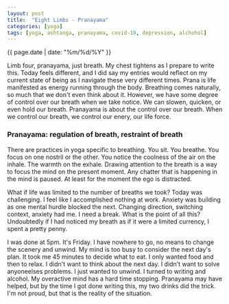 ```yaml
---
layout: post
title:  "Eight Limbs - Pranayama"
categories: [yoga]
tags: [yoga, ashtanga, pranayama, covid-19, depression, alchohol]
---
```

{{ page.date | date: "%m/%d/%Y" }}
 
 
Limb four, pranayama, just breath.  My chest tightens as I prepare to write this.  Today feels different, and I did say my entries would reflect on my current state of being as I navigate these very different times.  Prana is life manifested as energy running through the body.  Breathing comes naturally, so much that we don't even think about it.  However, we have some degree of control over our breath when we take notice.  We can slowen, quicken, or even hold our breath.  Pranayama is about the control over our breath.  When we control our breath, we control our enery, our life force.
 
### Pranayama:  regulation of breath, restraint of breath
 
There are practices in yoga specific to breathing.  You sit.  You breathe.  You focus on one nostril or the other.  You notice the coolness of the air on the inhale.  The warmth on the exhale.  Drawing attention to the breath is a way to focus the mind on the present moment.  Any chatter that is happening in the mind is paused.  At least for the moment the ego is distracted.
 
What if life was limited to the number of breaths we took?  Today was challenging.  I feel like I accomplished nothing at work.  Anxiety was building as one mental hurdle blocked the next.  Changing direction, switching context, anxiety had me.  I need a break.  What is the point of all this?  Undoubtedly if I had noticed my breath as if it were a limited currency, I spent a pretty penny. 
 
I was done at 5pm.  It's Friday.  I have nowhere to go, no means to change the scenery and unwind.  My mind is too busy to consider the next day's plan.  It took me 45 minutes to decide what to eat.  I only wanted food and then to relax.  I didn't want to think about the next day.  I didn't want to solve anyoneelses problems.  I just wanted to unwind.  I turned to writing and alcohol.  My overactive mind has a hard time stopping.  Pranayama may have helped, but by the time I got done writing this, my two drinks did the trick.  I'm not proud, but that is the reality of the situation.
